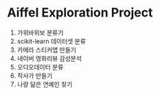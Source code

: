 # Aiffel Exploration Project

1. 가위바위보 분류기
2. scikit-learn 데이터셋 분류
3. 카메라 스티커앱 만들기
4. 네이버 영화리뷰 감성분석
5. 오디오데이터 분류
6. 작사가 만들기
7. 나랑 닮은 연예인 찾기
